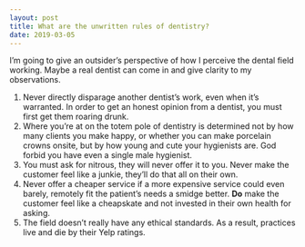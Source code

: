 ```yaml
---
layout: post
title: What are the unwritten rules of dentistry?
date: 2019-03-05
---
```


<p>I’m going to give an outsider’s perspective of how I perceive the dental field working. Maybe a real dentist can come in and give clarity to my observations.</p><ol><li>Never directly disparage another dentist’s work, even when it’s warranted. In order to get an honest opinion from a dentist, you must first get them roaring drunk.</li><li>Where you’re at on the totem pole of dentistry is determined not by how many clients you make happy, or whether you can make porcelain crowns onsite, but by how young and cute your hygienists are. God forbid you have even a single male hygienist.</li><li>You must ask for nitrous, they will never offer it to you. Never make the customer feel like a junkie, they’ll do that all on their own.</li><li>Never offer a cheaper service if a more expensive service could even barely, remotely fit the patient’s needs a smidge better. <b>Do</b> make the customer feel like a cheapskate and not invested in their own health for asking.</li><li>The field doesn’t really have any ethical standards. As a result, practices live and die by their Yelp ratings.</li></ol>
